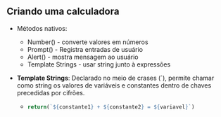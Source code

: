 ## Criando uma calculadora

- Métodos nativos:

  - Number() - converte valores em números
  - Prompt() - Registra entradas de usuário
  - Alert() - mostra mensagem ao usuário
  - Template Strings - usar string junto à expressões

- **Template Strings**: Declarado no meio de crases (`), permite chamar como string os valores de variáveis e constantes dentro de chaves precedidas por cifrões.

  - ```js
    return(`${constante1} + ${constante2} = ${variavel}`)
    ```

    